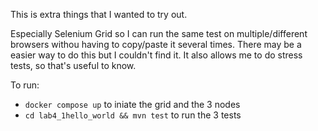 This is extra things that I wanted to try out.

Especially Selenium Grid so I can run the same test on multiple/different browsers withou having to copy/paste it several times.
There may be a easier way to do this but I couldn't find it.
It also allows me to do stress tests, so that's useful to know.

To run:
- `docker compose up` to iniate the grid and the 3 nodes
- `cd lab4_1hello_world && mvn test` to run the 3 tests